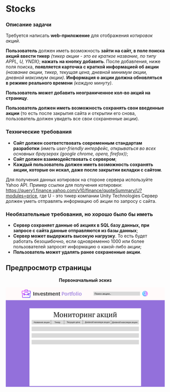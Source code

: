 # Stocks


### Описание задачи

Требуется написать **web-приложение** для отображения *котировок акций*.

**Пользователь** должен иметь возможность **зайти на сайт, в поле поиска акций ввести тикер** *(тикер акции - это ее краткое название, по типу APPL, U, YNDX)*; **нажать на кнопку добавить**. После добавления, ниже поля поиска, **появляется карточка с краткой информацией об акции** *(название акции, тикер, текущая цена, дневной минимум акции, дневной максимум акции)*. **Информация о акции должна обновляться в режиме реального времени** *(каждую минуту)*.

**Пользователь может добавить неограниченное кол-во акций на страницу**.

**Пользователь должен иметь возможность сохранять свои введенные акции** (то есть после закрытия сайта и открытии его снова, пользователь должен увидеть все свои сохраненные акции).


### Технические требования

+ **Сайт должен соответствовать современным стандартам разработки** *(иметь user-friendly интерфейс, открываться во всех основных браузерах (google chrome, opera, firefox))*;
+ **Сайт должен взаимодействовать с сервером**;
+ **Каждый пользователь должен иметь возможность сохранять акции, которые он искал, даже после закрытии вкладки с сайтом**.

Для получения данных котировок на стороне сервера используйте Yahoo API. Пример ссылки для получения котировки: https://query1.finance.yahoo.com/v10/finance/quoteSummary/U?modules=price, где U - это тикер компании Unity Technologies
Сервер должен уметь отправлять информацию об акции по запросу с сайта.


### Необязательные требования, но хорошо было бы иметь

+ **Сервер сохраняет данные об акциях в SQL базу данных, при запросе с сайта данные отправляются из базы данных**;
+ **Сервер может выдержать высокую нагрузку**. То есть будет работать безошибочно, если одновременно 1000 или более пользователей запросят информацию о какой-либо акции;
+ **Пользователь может удалять ранее сохраненные акции**.


## Предпросмотр страницы



<p style="text-align: center;"> <b>Первоначальный эскиз</b> </p>

![Image alt](projectFigma1.png)